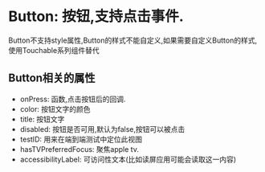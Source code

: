# Button: 按钮,支持点击事件.

Button不支持style属性,Button的样式不能自定义,如果需要自定义Button的样式,使用Touchable系列组件替代


## Button相关的属性

* onPress: 函数,点击按钮后的回调.
* color: 按钮文字的颜色
* title: 按钮文字
* disabled: 按钮是否可用,默认为false,按钮可以被点击
* testID: 用来在端到端测试中定位此视图
* hasTVPreferredFocus: 聚焦apple tv.
* accessibilityLabel: 可访问性文本(比如读屏应用可能会读取这一内容)
